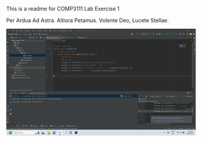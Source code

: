 This is a readme for COMP3111 Lab Exercise 1

Per Ardua Ad Astra. Altiora Petamus. Volente Deo, Lucete Stellae.

![](screenshot.png)